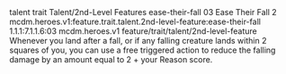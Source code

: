<ability>
  <metadata>
    <class>talent</class>
    <feature_type>trait</feature_type>
    <file_dpath>Talent/2nd-Level Features</file_dpath>
    <item_id>ease-their-fall</item_id>
    <item_index>03</item_index>
    <item_name>Ease Their Fall</item_name>
    <level>2</level>
    <scc>mcdm.heroes.v1:feature.trait.talent.2nd-level-feature:ease-their-fall</scc>
    <scdc>1.1.1:7.1.1.6:03</scdc>
    <source>mcdm.heroes.v1</source>
    <type>feature/trait/talent/2nd-level-feature</type>
  </metadata>
  <effects>
    <effect type="mundane">Whenever you land after a fall, or if any falling creature lands within 2 squares of you, you can use a free triggered action to reduce the falling damage by an amount equal to 2 + your Reason score.</effect>
  </effects>
</ability>
